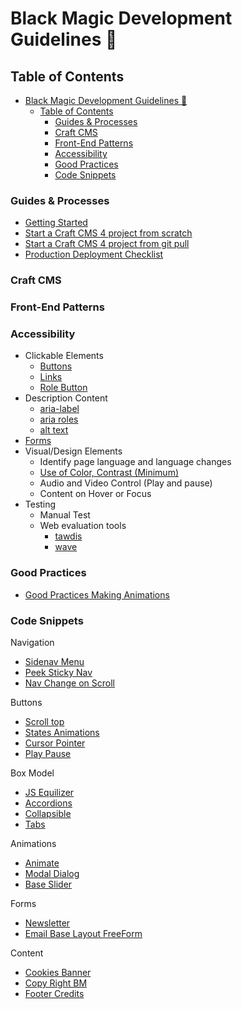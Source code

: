 # Black Magic Development Guidelines 🔮 

## Table of Contents
- [Black Magic Development Guidelines 🔮](#black-magic-development-guidelines-)
  - [Table of Contents](#table-of-contents)
    - [Guides & Processes](#guides--processes)
    - [Craft CMS](#craft-cms)
    - [Front-End Patterns](#front-end-patterns)
    - [Accessibility](#accessibility)
    - [Good Practices](#good-practices)
    - [Code Snippets](#code-snippets)

### Guides & Processes 
- [Getting Started](/GUIDES/local.md)
- [Start a Craft CMS 4 project from scratch](/GUIDES/craft-from-scratch.md)
- [Start a Craft CMS 4 project from git pull](/GUIDES/craft-from-git.md)
- [Production Deployment Checklist](GUIDES/production-deployment-checklist.md)

### Craft CMS


### Front-End Patterns

### Accessibility
- Clickable Elements
  - [Buttons]()
  - [Links]()
  - [Role Button](https://developer.mozilla.org/en-US/docs/Web/Accessibility/ARIA/Roles/button_role#associated_aria_roles_states_and_properties) 
- Description Content
  - [aria-label]()
  - [aria roles]()
  - [alt text]()
- [Forms](https://www.w3.org/WAI/tutorials/forms/labels/)
- Visual/Design Elements
  - Identify page language and language changes
  - [Use of Color, Contrast (Minimum)](https://accessibility.digital.gov/visual-design/color-and-contrast/)
  - Audio and Video Control (Play and pause)
  - Content on Hover or Focus
- Testing
  - Manual Test
  - Web evaluation tools
    - [tawdis](https://www.tawdis.net)
    - [wave](https://wave.webaim.org/)

### Good Practices
- [Good Practices Making Animations](ANIMATIONS/animations.md)

### Code Snippets

Navigation
- [Sidenav Menu](SNIPPETS/NAVIGATION/sidenav-menu.md)
- [Peek Sticky Nav](SNIPPETS/NAVIGATION/peek-sticky-nav.md)
- [Nav Change on Scroll](SNIPPETS/NAVIGATION/nav-change-on-scroll)

Buttons
- [Scroll top](SNIPPETS/BUTTONS/scroll-top.md)
- [States Animations](SNIPPETS/BUTTONS/states-animation.md)
- [Cursor Pointer](SNIPPETS/BUTTONS/cursor-pointer.md)
- [Play Pause](SNIPPETS/BUTTONS/play-pause.md)

Box Model
- [JS Equilizer](SNIPPETS/BOX-MODEL/js-equalizer.md)
- [Accordions](SNIPPETS/BOX-MODEL/accordions.md)
- [Collapsible](SNIPPETS/BOX-MODEL/Collapsible.md)
- [Tabs](SNIPPETS/BOX-MODEL/tabs.md)

Animations
- [Animate]()
- [Modal Dialog](https://a11y-dialog.netlify.app/)
- [Base Slider](https://splidejs.com)

Forms
- [Newsletter](SNIPPETS/FORMS/newsletter.md)
- [Email Base Layout FreeForm](https://github.com/DianyelaMaldonado/email-base-layout-freeform)

Content
- [Cookies Banner](SNIPPETS/CONTENT/cookies-banner.md)
- [Copy Right BM](SNIPPETS/CONTENT/copy-right-bm.md)
- [Footer Credits](SNIPPETS/CONTENT/footer-credits.md)
